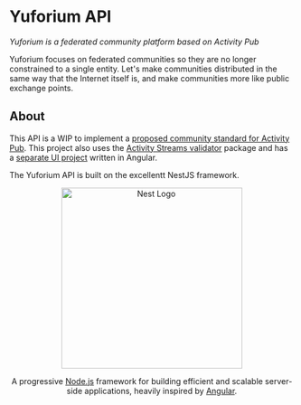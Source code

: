 # Yuforium API
_Yuforium is a federated community platform based on Activity Pub_

Yuforium focuses on federated communities so they are no longer constrained to a single entity.  Let's make communities distributed in the same way that the Internet itself is, and make communities more like public exchange points.

## About
This API is a WIP to implement a [proposed community standard for Activity Pub](https://github.com/yuforium/activitypub-docs/blob/main/federation.md).  This project also uses the [Activity Streams validator](https://github.com/yuforium/activity-streams-validator) package and has a [separate UI project](https://github.com/yuforium/ui) written in Angular.

The Yuforium API is built on the excellentt NestJS framework.

<p align="center">
  <a href="http://nestjs.com/" target="blank"><img src="https://nestjs.com/img/logo_text.svg" width="320" alt="Nest Logo" /></a>
</p>

[travis-image]: https://api.travis-ci.org/nestjs/nest.svg?branch=master
[travis-url]: https://travis-ci.org/nestjs/nest
[linux-image]: https://img.shields.io/travis/nestjs/nest/master.svg?label=linux
[linux-url]: https://travis-ci.org/nestjs/nest

  <p align="center">A progressive <a href="http://nodejs.org" target="blank">Node.js</a> framework for building efficient and scalable server-side applications, heavily inspired by <a href="https://angular.io" target="blank">Angular</a>.</p>
